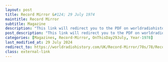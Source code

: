 ```yaml
---
layout: post
title: Record Mirror &#124; 29 July 1974
maintitle: Record Mirror
subtitle: Magazine
description: "This link will redirect you to the PDF on worldradiohistory.com Once your viewing page 28 of the PDF look for the section entitled &quot;Fan Clubs&quot;"
post_description: "This link will redirect you to the PDF on worldradiohistory.com Once your viewing page 28 of the PDF look for the section entitled &quot;Fan Clubs&quot;"
categories: [Magazines, Record-Mirror, OnThisDay29July, Year-1978]
last_modified_at: 29 July 2024
redirect_to: https://worldradiohistory.com/UK/Record-Mirror/70s/78/Record-Mirror-1978-07-29.pdf#page=28
class: external-link
---
```


